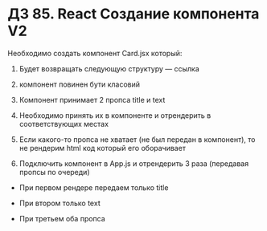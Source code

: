 # ДЗ 85. React Создание компонента V2

Необходимо создать компонент Card.jsx который:

1. Будет возвращать следующую структуру — ссылка

2. компонент повинен бути класовий

3. Компонент принимает 2 пропса title и text

4. Необходимо принять их в компоненте и отрендерить в соответствующих местах

5. Если какого-то пропса не хватает (не был передан в компонент), то не рендерим html код который его оборачивает

6. Подключить компонент в App.js и отрендерить 3 раза (передавая пропсы по очереди)

- При первом рендере передаем только title

- При втором только text

- При третьем оба пропса
